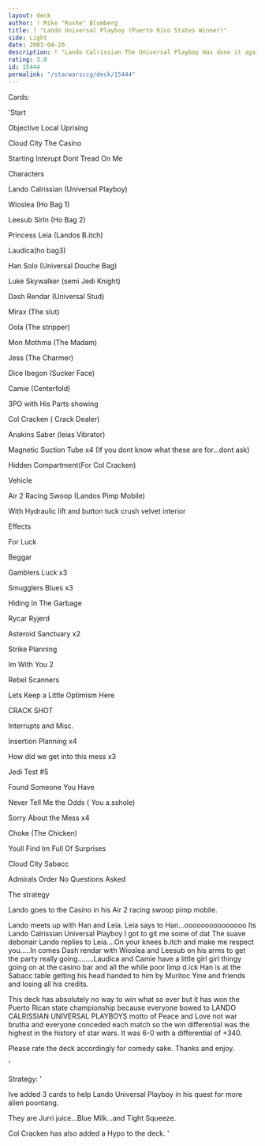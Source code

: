 ```yaml
---
layout: deck
author: ! Mike "Rushe" Blumberg
title: ! "Lando Universal Playboy (Puerto Rico States Winner)"
side: Light
date: 2001-04-20
description: ! "Lando Calrissian The Universal Playboy Has done it again. Bang Bang ahhhhh...."
rating: 3.0
id: 15444
permalink: "/starwarsccg/deck/15444"
---
```

Cards: 

'Start

Objective Local Uprising


Cloud City The Casino

Starting Interupt Dont Tread On Me


Characters


Lando Calrissian (Universal Playboy)

Wioslea (Ho Bag 1)

Leesub Sirln (Ho Bag 2)

Princess Leia (Landos B.itch)

Laudica(ho bag3)

Han Solo (Universal Douche Bag)

Luke Skywalker (semi Jedi Knight)

Dash Rendar (Universal Stud)

Mirax (The slut)

Oola (The stripper)

Mon Mothma (The Madam)

Jess (The Charmer)

Dice Ibegon (Sucker Face)

Camie (Centerfold)

3PO with His Parts showing

Col Cracken ( Crack Dealer)


Anakins Saber (leias Vibrator)

Magnetic Suction Tube x4 (If you dont know what these are for...dont ask)

Hidden Compartment(For Col Cracken)


Vehicle

Air 2 Racing Swoop (Landos Pimp Mobile)

With Hydraulic lift and button tuck crush velvet interior


Effects


For Luck

Beggar

Gamblers Luck x3

Smugglers Blues x3

Hiding In The Garbage

Rycar Ryjerd

Asteroid Sanctuary x2

Strike Planning

Im With You 2

Rebel Scanners

Lets Keep a Little Optimism Here

CRACK SHOT


Interrupts and Misc.

Insertion Planning x4

How did we get into this mess x3

Jedi Test #5

Found Someone You Have

Never Tell Me the Odds ( You a.sshole)

Sorry About the Mess x4

Choke (The Chicken)

Youll Find Im Full Of Surprises

Cloud City Sabacc


Admirals Order No Questions Asked


The strategy


Lando goes to the Casino in his Air 2 racing swoop pimp mobile.


Lando meets up with Han and Leia. Leia says to Han...ooooooooooooooo Its Lando Calrissian Universal Playboy I got to git me some of dat The suave debonair Lando replies to Leia....On your knees b.itch and make me respect you.....In comes Dash rendar with Wioslea and Leesub on his arms to get the party really going........Laudica and Camie have a little girl girl thingy going on at the casino bar and all the while poor limp d.ick Han is at the Sabacc table getting his head handed to him by Muritoc Yine and friends and losing all his credits.


This deck has absolutely no way to win what so ever but it has won the Puerto Rican state championship because everyone bowed to LANDO CALRISSIAN UNIVERSAL PLAYBOYS motto of Peace and Love not war brutha and everyone conceded each match so the win differential was the highest in the history of star wars. It was 6-0 with a differential of +340.


Please rate the deck accordingly for comedy sake. Thanks and enjoy.















'

Strategy: '

 
Ive added 3 cards to help Lando Universal Playboy in his quest for more alien poontang.


They are Jurri juice...Blue Milk...and Tight Squeeze.


Col Cracken has also added a Hypo to the deck.   '
